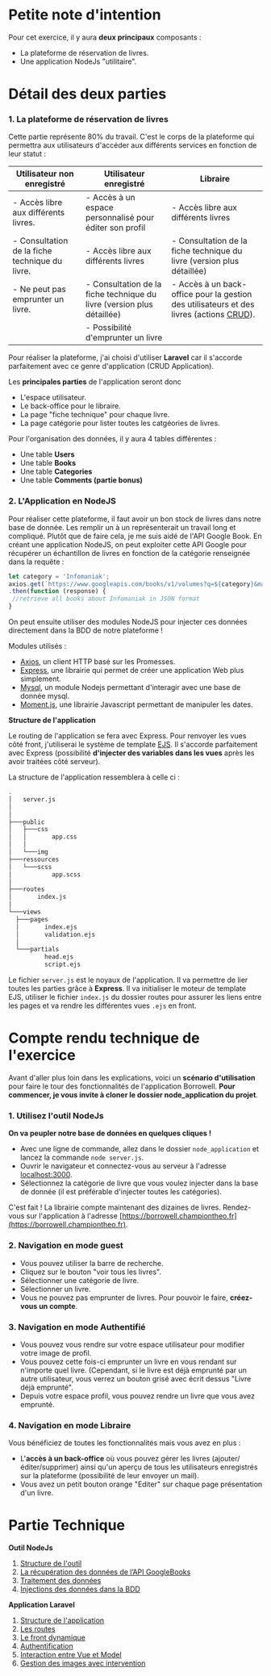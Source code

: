 # Petite note d'intention
Pour cet exercice, il y aura **deux principaux** composants :
- La plateforme de réservation de livres.
- Une application NodeJs "utilitaire". 

# Détail des deux parties

### 1. La plateforme de réservation de livres
  
  Cette partie représente 80% du travail. C'est le corps de la plateforme qui permettra aux utilisateurs d'accéder aux différents services en fonction de leur statut :
  
| Utilisateur non enregistré                 | Utilisateur enregistré                                                 | Libraire                                                                                                                                                |
|------------------------------------------------|------------------------------------------------------------------------|---------------------------------------------------------------------------------------------------------------------------------------------------------|
| - Accès libre aux différents livres.           | - Accès à un espace personnalisé pour éditer son profil                | - Accès libre aux différents livres                                                                                                                     |
| - Consultation de la fiche technique du livre. | - Accès libre aux différents livres                                    | - Consultation de la fiche technique du livre (version plus détaillée)                                                                                  |
| - Ne peut pas emprunter un livre.              | - Consultation de la fiche technique du livre (version plus détaillée) | - Accès à un back-office pour la gestion des utilisateurs et des livres (actions [CRUD](https://en.wikipedia.org/wiki/Create,_read,_update_and_delete)). |
|                                                | - Possibilité d'emprunter un livre                                     |                                                                                                                                                         |


Pour réaliser la plateforme, j'ai choisi d'utiliser **Laravel** car il s'accorde parfaitement avec ce genre d'application (CRUD Application). 

Les **principales parties** de l'application seront donc 
- L'espace utilisateur.
- Le back-office pour le libraire.
- La page "fiche technique" pour chaque livre.
- La page catégorie pour lister toutes les catgéories de livres.

Pour l'organisation des données, il y aura 4 tables différentes :
- Une table **Users**
- Une table **Books**
- Une table **Categories**
- Une table **Comments (partie bonus)**



### 2. L'Application en NodeJS

  Pour réaliser cette plateforme, il faut avoir un bon stock de livres dans notre base de donnée. Les remplir un à un représenterait un travail long et compliqué.
  Plutôt que de faire cela, je me suis aidé de l'API Google Book. En créant une application NodeJS, on peut exploiter cette API Google pour récupérer un échantillon de livres en fonction de la catégorie renseignée dans la requête :
  
  ```js
  let category = 'Infomaniak';
  axios.get(`https://www.googleapis.com/books/v1/volumes?q=${category}&maxResults=20`)
  .then(function (response) {
   //retrieve all books about Infomaniak in JSON format
  }
  ```
  
  On peut ensuite utiliser des modules NodeJS pour injecter ces données directement dans la BDD de notre plateforme !
  
  Modules utilisés :
  - [Axios](https://www.npmjs.com/package/axios), un client HTTP basé sur les Promesses.
  - [Express](https://www.npmjs.com/package/express),  une librairie qui permet de créer une application Web plus simplement. 
  - [Mysql](https://www.npmjs.com/package/mysql), un module Nodejs permettant d'interagir avec une base de donnée mysql.
  - [Moment.js](https://momentjs.com/), une librairie Javascript permettant de manipuler les dates.
  
  **Structure de l'application**
  
  Le routing de l'application se fera avec Express. Pour renvoyer les vues côté front, j'utiliserai le système de template [EJS](https://ejs.co/). Il s'accorde parfaitement avec Express (possibilité **d'injecter des variables dans les vues** après les avoir traitées côté serveur).
  
  La structure de l'application ressemblera à celle ci : 
  ```bash
.
│   server.js
│
│
├───public
│   ├───css
│   │       app.css
│   │
│   └───img
├───ressources
│   └───scss
│           app.scss
│
├───routes
│       index.js
│
└───views
    ├───pages
    │       index.ejs
    │       validation.ejs
    │
    └───partials
            head.ejs
            script.ejs
```

Le fichier ```server.js``` est le noyaux de l'application. Il va permettre de lier toutes les parties grâce à **Express**. Il va initialiser le moteur de template EJS, utiliser le fichier ```index.js``` du dossier routes pour assurer les liens entre les pages et va rendre les différentes vues ```.ejs``` en front.

# Compte rendu technique de l'exercice
Avant d'aller plus loin dans les explications, voici un **scénario d'utilisation** pour faire le tour des fonctionnalités de l'application Borrowell. **Pour commencer, je vous invite à cloner le dossier node_application du projet**.

### 1. Utilisez l'outil NodeJs

  **On va peupler notre base de données en quelques cliques !**
  * Avec une ligne de commande, allez dans le dossier ```node_application``` et lancez la commande  ```node server.js```.
  * Ouvrir le navigateur et connectez-vous au serveur à l'adresse [localhost:3000](localhost:3000).
  * Sélectionnez la catégorie de livre que vous voulez injecter dans la base de donnée (il est préférable d'injecter toutes les catégories).
  
  C'est fait ! La librairie compte maintenant des dizaines de livres. Rendez-vous sur l'application à l'adresse [https://borrowell.championtheo.fr](https://borrowell.championtheo.fr).
  
### 2. Navigation en mode guest

  * Vous pouvez utiliser la barre de recherche.
  * Cliquez sur le bouton "voir tous les livres".
  * Sélectionner une catégorie de livre.
  * Sélectionner un livre.
  * Vous ne pouvez pas emprunter de livres. Pour pouvoir le faire, **créez-vous un compte**.
  
### 3. Navigation en mode Authentifié
  * Vous pouvez vous rendre sur votre espace utilisateur pour modifier votre image de profil.
  * Vous pouvez cette fois-ci emprunter un livre en vous rendant sur n'importe quel livre. (Cependant, si le livre est déjà emprunté par un autre utilisateur, vous verrez un bouton grisé avec écrit dessus "Livre déjà emprunté".
  * Depuis votre espace profil, vous pouvez rendre un livre que vous avez emprunté.
  
### 4. Navigation en mode Libraire
  Vous bénéficiez de toutes les fonctionnalités mais vous avez en plus :
  * L'**accès à un back-office** où vous pouvez gérer les livres (ajouter/éditer/supprimer) ainsi qu'un aperçu de tous les utilisateurs enregistrés sur la plateforme (possibilité de leur envoyer un mail).
  * Vous avez un petit bouton orange "Editer" sur chaque page présentation d'un livre.
  
# Partie Technique

**Outil NodeJs**
1. [Structure de l'outil]()
2. [La récupération des données de l’API GoogleBooks]()
3. [Traitement des données]()
4. [Injections des données dans la BDD]()

**Application Laravel**
1. [Structure de l'application]()
2. [Les routes]()
3. [Le front dynamique]()
4. [Authentification]()
5. [Interaction entre Vue et Model]()
6. [Gestion des images avec intervention]()
